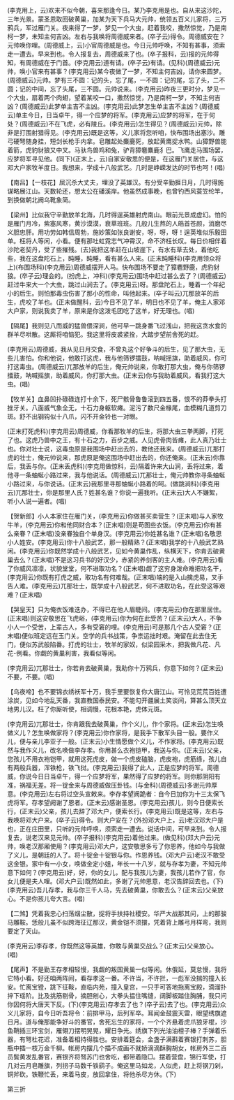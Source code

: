 <!-- { "loadSidebar": true } -->
(李克用上，云)欢来不似今朝，喜来那逢今日。某乃李克用是也。自从来这沙陀，三年光景。蒙圣恩取回破黄巢，加某为天下兵马大元帅，统领五百义儿家将，三万鸦兵，军过雁门关。夜来得了一梦，梦见一个大虫，赶着我咬，撒然惊觉，乃是南柯一梦，未知主何吉凶。左右与我唤将周德威来者。(卒子云)得令。周德威安在？元帅唤你哩。(周德威上，云)小官周德威是也。今日元帅呼唤，不知有甚事，须索走一遭去。早来到也。令人报复去，周德威来了也。(卒子报科，云)报的元帅得知，有周德威在于门首。(李克用云)道有请。(卒子云)有请。(见科)(周德威云)元帅，唤小官来有甚事？(李克用云)某今夜做了一梦，不知主何吉凶，请你来圆梦。(周德威云)元帅。梦有三不圆：记的头，忘了尾，一不圆：记的尾，忘了头，二不圆；记的中间，忘了头尾，三不圆。元帅说来。(李克用云)昨夜三更时分，梦见一个大虫，扇着两个肉翅，望着某咬一口，撒然惊觉，乃是南柯一梦，不知主何吉凶？(周德威云)此梦单主吉不主凶。(李克用云)此梦怎生单主吉不主凶？(周德威云)单主今日，日当卓午，得一个应梦的将军。(李克用云)应梦的将军，在于何处？(周德威云)不在飞虎，必有陵丘。(李克用云)怎生得见？(周德威云)元帅，除非是打围射猎得见。(李克用云)既是这等，义儿家将您听咱，快布围场出塞沙。雕弓硬弩随身挂，短剑长枪手内拿。皂雕起处麋鹿死，放起黄鹰捉水鸭。山獐野兽能着箭，虎豹豺狼又中叉。马驮鸟兽鸡和兔，驴背獐麅麋鹿犭巴。飞鹰走马围场罢，应梦将军寻见他。(同下)(正末上，云)自家安敬思的便是，在这雁门关居住，与这邓大户家牧羊度日。我想来，学成十八般武艺。几时是峥嵘发达的时节也呵！(唱)

【南吕】【一枝花】屈沉杀大丈夫，埋没了英雄汉。有分受辛勤捱日月，几时得施谋略展江山。天数轮还，想太公在磻溪岸。他虽然成事晚，也曾钓西风蓑笠纶竿，到换做朝北阙乌靴象简。

【梁州】比似我守辛勤放羊北海，几时得逞英雄射虎南山。眼前光景成虚幻。怕的是雁门月冷，紫塞风寒，黄沙漠漠，衰草班班。几般儿生熬的人皓首苍颜，消磨尽义胆忠肝。用功劳如韩信周勃，施妙策如张良谢安，呀，呀，呀！逞英堆似乐毅田单。枉将人等闲，小看。便有那吐虹霓志气冲霄汉，命不济枉长叹。每日价相伴着沙陀老契丹，受了些摧残。(去)我把这羊赶在山坡崖下，有水有草去处，着他吃些，我在这盘陀石上，盹睡，盹睡，看有甚么人来。(正末盹睡科)(李克用领众将上)(布围场科)(李克用云)周德威摆开人马。快布围场不要走了獐麅野鹿，虎豹豺狼。(卒子云)理会的。(扮虎上，冲科)(李克用云)围场中赶过甚么去了？(周德威云)赶过牛来大一个大虫，跳过山涧去了。(李克用云)呀。那盘陀石上，睡着一个年纪小的后生。则怕那毒虫伤害了那小的性命，叫他起来。(卒子叫云)兀那放羊的后生，虎咬了羊也。(正末做醒科，云)今日不见了羊，明日也不见了羊，俺主人家邓大户家，则说我卖了羊，原来是你这泼毛团吃了这羊，好无理也。(唱)

【隔尾】我则见八而威的猛兽偎深涧，他可早一跳身番飞过浅山，把我这贪水食的群羊尽哄散。这厮将咱恼犯。我这里将皮裘紧拴，大踏步望前舍死的赶。

(李克用云)周德威，我从见日月交食，不曾丸这个好争斗的后生，见了那大虫，无些儿害怕。你和他说，他敢打这虎，我与他筛锣擂鼓，呐喊摇旗，助着威风，你可打这毒虫。(周德威云)兀那放羊的后生，俺元帅说来，你敢打那大虫，俺与你筛锣擂鼓，呐喊摇旗，助着威风，你打那大虫。(正末云)你与我助着威风，看我打这大虫。(唱)

【牧羊关】血鼻凹扑碌碌连打十余下，死尸骸骨鲁鲁滚到四五番，恨不的莽拳头打挫牙关。八面威气象全无，十石力身躯软瘫。泥污了数尺金椽尾，血模糊几道剪刀斑。舒不出钢钩似十八爪，闪不开金铃也一对眼。

(正末打死虎科)(李克用云)周德威，你看那牧羊的后生，将那大虫三拳两脚，打死了也。这虎乃兽中之王，有十石之力，百步之威。人见虎骨肉皆瘫，此人真乃壮士也。你对壮士说，这毒虫原是我围场中赶出去的，教他还我来。(周德威云)兀那打虎的壮士，俺元帅说来，那虎原是俺这围场中赶出去的，你还俺来。(正末云)你靠后，我丢与你。(正末丢虎科)(李克用做惊科，云)隔着许来大山涧，丢将过来，着他寻一条蚰蜒小路过来，我与他说话。(周德威云)兀那壮士，俺元帅教你寻条蚰蜒小路过来，与你说话。(正末云)我那里寻那蚰蜒小路着的呵。(做跳涧科)(李克用云)兀那壮士，你是那里人氏？姓甚名谁？你说一遍我听。(正末云)大人不嫌絮，听小人说一遍者。(唱)

【贺新郎】小人本家住在雁门关，(李克用云)你做甚买卖营生？(正末唱)与人家牧牛羊，(李克用云)你和他同财合本？(正末唱)则是苟图些衣饭。(李克用云)你有甚么亲眷？(正末唱)没亲眷独自个单身汉。(李克用云)你姓甚名谁？(正末唱)名敬思小人姓安。(李克用云)你十八般武艺，那一般精熟？(正末唱)我学的十八般武艺熟闲。(李克用云)你既然学成十八般武艺，见如今黄巢作乱，纵横天下，你肯去破黄巢去么？(正末唱)不是这习兵书的好汉少，赤紧的养剑客的主人难。(李克用云)看了你威风凛凛，状貌堂堂，何不进取功名？(正末唱)觑了这穷身泼命难把功名干，(李克用云)你既有打虎之威，取功名有何难哉。(正末唱)端的是入山擒虎易，叉手告人难。(李克用云)兀那壮士，既学成十八般武艺，何不进取功名，在此受这等艰难？(正末唱)

【哭皇天】只为俺衣饭难迭办，不得已在他人眉睫间。(李克用云)你在那里居住。(正末唱)则这安敬思在飞虎峪，(李克用云)你为何在此受苦？(正末云)大人，不争小人一个受苦，上辈古人，多有受窘的哩。(李克用云)可是那几个古人受窘？(正末唱)便似班定远在玉门关。空学的兵书战策，争柰运拙时艰。淹留在此去住无门，便似苏武般陷番。打虎的壮士，牧羊的家奴，似梁园采木，把我做凡花、凡花-例看。你觑的黄巢利害，我看似等闲。

(李克用云)兀那壮士，你若肯去破黄巢，我助你十万鸦兵，你意下如何？(正末云)不要，不要。(唱)

【乌夜啼】也不要锦衣绣袄军十万，我手里要恢复你大唐江山。可怜见荒荒百姓遭涂炭，见如今地乱天番，我直教国泰民安。不能勾开疆展土笑谈间，算甚么顶天立地男儿汉。枉了你厮听使，相调慢，花根本艳，虎体元斑。

(李克用云)兀那壮士，你肯跟我去破黄巢，作个义儿，作个家将。(正末云)怎生唤做义儿？怎生唤做家将？(李克用云)你作家将，是我手下散军头目一般。要作义儿，便与亲儿李亚子一般。(正末云)小生情愿做个义儿，不作家将。(李克用云)既然与我作义儿，改名唤做李存孝。你用甚么衣袍铠甲，我送与你。(正末云)父亲，您孩儿不用衣袍铠甲，就用这死虎皮，做一个虎皮磕脑，虎皮袍，虎筋绦，孩儿自有两般兵器，浑铁枪，铁飞挝。(李克用云)我得了此人，正是应梦的将军。周德威，你说今日日当卓午，得一个应梦将军，果然得了应梦的将军。则你那阴阳有准，祸福无差。将一锭金来与周德威做压卦钱。(与金科)(周德威云)多谢元帅厚意。(李克用云)左右将过空头宣敕来。李存孝望阙跪者：自今日加你为十三太保飞虎将军。存孝望阙谢了恩者。(正末云)感谢圣恩。(李克用云)孩儿，则今日便索长行，(正末云)父亲，孩儿去辞了邓大户，便索长行。(李克用云)既是这等，左右与我唤将邓大户来。(卒子云)得令。则大户安在？(外扮邓大户上，云)老汉邓大户是也，正在庄田里，只听的元帅呼唤，须索走一遭去。说话中间，可早来到。令人报复去，说老汉来见元帅。(卒子报科)(李克用云)着他过来。(做见科)(邓大户云)元帅，唤老汉那厢使用？(李克用云)邓大户，这安敬思多亏了你恩养，他如今与我做了义儿，是朝廷的人了。将十锭金十锭银与你。作恩养钱。(邓大户云)老汉不敢受这金银。家中有一小女，唤做金定小姐，年长一十八岁，就与存孝为妻，不知元帅意下如何？(李克用云)好，好，你的女儿，配与我孩儿为妻，我孩儿若作了官，你女儿便是夫人哩。(邓大户云)既然如此，多谢了元帅恩意，老汉告辞回去也。(下)(李克用云)吾儿存孝，我与你三千人马，先去破黄巢，你敢去么？(正末云)父亲放心。不是你孩儿夸大言。(唱)

【二煞】凭着我忠心扫荡烟尘散，捉将手扶持社稷安。华严大战那其问，上的那骏马雕鞍。恁般儿虽不似跨海征辽那汉，黄金铠不须擐，凭着背上雕弓月样弯，我则要定了天山。

(李克用云)李存孝，你既然这等英雄，你敢与黄巢交战么？(正末云)父亲放心。(唱)

【尾声】不是勤王存孝相轻慢，我觑的叛国黄巢一似等闲。休俄延，莫怠慢，我将它特小看。好还咱两阵间，看存孝这一番。不许当，不许拦，一彪军没揣的撞入长安。忙离宝镫，跳下征鞍，直临内苑，撞入皇宫，一只手可答地拖离宝殿，滴溜扑捽下瑶阶。比及挑筋剔骨，摘胆剜心，大拳头揾住嘴缝，阔脚板踏住胸脯，我只问你因何将大唐天下反。(下)(李克用云)存孝去了也？(卒子云)去了也。(李克用云)众义儿家将，自今日听吾将令：前排甲马，后列军卒。耳闻金鼓震天雷，眼望绣旗遮日月。道与俺那能争好斗的番官，舍死忘生的家将，一个个齐悬着虎爪狼牙棍，沙鱼鞘插三环宝剑，雁翎刀摆明晃晃，耀日争光。绣旗下列光油油檀子棒？手弹着乐器，有弩杜花迟，准备着相持得胜也。安排着筵会，金盏子满斟着赛银打刺苏，胆瓶中插一枝万金千柳。帐房内摆几个描不成画不就娇滴滴酥胸胡女，帐房外三二百员鬓黄发乱番官，赛银齐将驽苏门也舍吃，都带着隐□。摆着营盘，锦行军使，打几对云月皂雕旗，列拐子马数千铁鹞子。俺这里马如龙，人似虎，赶上将钢刀剁，铜斧砍。铁鞭忙丢，来着马皮，放回拿住，将他杀尽方休。(下)

第三折

